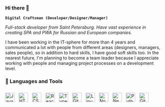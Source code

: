 ### Hi there 👋
**`Digital Craftsman (Developer/Designer/Manager)`**

*Full-stack developer from Saint Petersburg. Have vast experience in creating SPA
and PWA for Russian and European companies.* 

I have been working in the
IT-sphere for more than 4 years and communicated a lot with people from different areas (designers, managers, sales people), so in addition to hard skills, I have good soft skills too. In the nearest future, I'm planning to become a team leader because I
appreciate working with people and managing project processes on a development
level.
### 🧰 Languages and Tools
<img align="left" alt="JavaScript" width="30px" style="padding-right:10px; padding-top: 10px" src="https://cdn.jsdelivr.net/gh/devicons/devicon/icons/javascript/javascript-plain.svg" />
<img align="left" alt="HTML" width="30px" style="padding-right:10px; padding-top: 10px" src="https://cdn.jsdelivr.net/gh/devicons/devicon/icons/html5/html5-plain.svg" />
<img align="left" alt="CSS" width="30px" style="padding-right:10px; padding-top: 10px" src="https://cdn.jsdelivr.net/gh/devicons/devicon/icons/css3/css3-plain.svg" />
<img align="left" alt="React" width="30px" style="padding-right:10px; padding-top: 10px" src="https://cdn.jsdelivr.net/gh/devicons/devicon/icons/react/react-original.svg" />
<img align="left" alt="TypeScript" width="30px" style="padding-right:10px; padding-top: 10px" src="https://cdn.jsdelivr.net/gh/devicons/devicon/icons/typescript/typescript-plain.svg" />
<img align="left" alt="Git" width="30px" style="padding-right:10px; padding-top: 10px" src="https://cdn.jsdelivr.net/gh/devicons/devicon/icons/git/git-original.svg" />
<img align="left" alt="Linux" width="30px" style="padding-right:10px; padding-top: 10px"src="https://cdn.jsdelivr.net/gh/devicons/devicon/icons/linux/linux-original.svg" />
<img align="left" alt="NodeJS" width="30px" style="padding-right:10px; padding-top: 10px" src="https://cdn.jsdelivr.net/gh/devicons/devicon/icons/nodejs/nodejs-original.svg" />
<img align="left" alt="NestJS" width="30px" style="padding-right:10px; padding-top: 10px" src="https://cdn.jsdelivr.net/gh/devicons/devicon/icons/nestjs/nestjs-plain.svg" />
<img align="left" alt="Python" width="30px" style="padding-right:10px; padding-top: 10px" src="https://cdn.jsdelivr.net/gh/devicons/devicon/icons/python/python-plain.svg" />
<img align="left" alt="GitHub" width="30px" style="padding-right:10px; padding-top: 10px" src="https://cdn.jsdelivr.net/gh/devicons/devicon/icons/github/github-original.svg" />
<br/>
<br/>


#
[LinkedIn]: https://www.linkedin.com/in/alexander-sergeenkov-2431131a8
<!--
**elayLo/elayLo** is a ✨ _special_ ✨ repository because its `README.md` (this file) appears on your GitHub profile.

Here are some ideas to get you started:

- 🔭 I’m currently working on ...
- 🌱 I’m currently learning ...
- 👯 I’m looking to collaborate on ...
- 🤔 I’m looking for help with ...
- 💬 Ask me about ...
- 📫 How to reach me: ...
- 😄 Pronouns: ...
- ⚡ Fun fact: ...
-->
